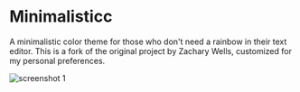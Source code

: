 # Minimalisticc
A minimalistic color theme for those who don't need a rainbow in their text editor. This is a fork of the original project by Zachary Wells, customized for my personal preferences. 

![screenshot 1](images/screen1.png)
